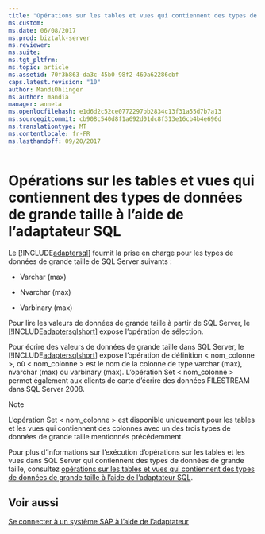 ```yaml
---
title: "Opérations sur les tables et vues qui contiennent des types de données de grande taille à l’aide de l’adaptateur SQL | Documents Microsoft"
ms.custom: 
ms.date: 06/08/2017
ms.prod: biztalk-server
ms.reviewer: 
ms.suite: 
ms.tgt_pltfrm: 
ms.topic: article
ms.assetid: 70f3b863-da3c-45b0-98f2-469a62286ebf
caps.latest.revision: "10"
author: MandiOhlinger
ms.author: mandia
manager: anneta
ms.openlocfilehash: e1d6d2c52ce0772297bb2834c13f31a55d7b7a13
ms.sourcegitcommit: cb908c540d8f1a692d01dc8f313e16cb4b4e696d
ms.translationtype: MT
ms.contentlocale: fr-FR
ms.lasthandoff: 09/20/2017
---
```

# <a name="operations-on-tables-and-views-that-contain-large-data-types-using-the-sql-adapter"></a>Opérations sur les tables et vues qui contiennent des types de données de grande taille à l’aide de l’adaptateur SQL
Le [!INCLUDE[adaptersql](../../includes/adaptersql-md.md)] fournit la prise en charge pour les types de données de grande taille de SQL Server suivants :  
  
-   Varchar (max)  
  
-   Nvarchar (max)  
  
-   Varbinary (max)  
  
 Pour lire les valeurs de données de grande taille à partir de SQL Server, le [!INCLUDE[adaptersqlshort](../../includes/adaptersqlshort-md.md)] expose l’opération de sélection.  
  
 Pour écrire des valeurs de données de grande taille dans SQL Server, le [!INCLUDE[adaptersqlshort](../../includes/adaptersqlshort-md.md)] expose l’opération de définition < nom_colonne >, où < nom_colonne > est le nom de la colonne de type varchar (max), nvarchar (max) ou varbinary (max). L’opération Set < nom_colonne > permet également aux clients de carte d’écrire des données FILESTREAM dans SQL Server 2008.  
  
> [!NOTE]
>  L’opération Set < nom_colonne > est disponible uniquement pour les tables et les vues qui contiennent des colonnes avec un des trois types de données de grande taille mentionnés précédemment.  
  
 Pour plus d’informations sur l’exécution d’opérations sur les tables et les vues dans SQL Server qui contiennent des types de données de grande taille, consultez [opérations sur les tables et vues qui contiennent des types de données de grande taille à l’aide de l’adaptateur SQL](../../adapters-and-accelerators/adapter-sql/supported-operations-on-tables-and-views-with-large-data-types-with-sql-adapter.md).  
  
## <a name="see-also"></a>Voir aussi  
 [Se connecter à un système SAP à l’aide de l’adaptateur](../../adapters-and-accelerators/adapter-sap/connect-to-an-sap-system-using-the-adapter.md)